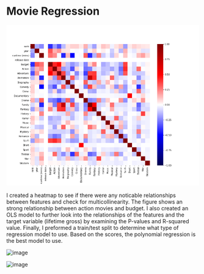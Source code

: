 # Movie Regression
![](movie_features_heatmap.png)

I created a heatmap to see if there were any noticable relationships between features and check for multicollinearity. The figure shows an strong relationship between action movies and budget. I also created an OLS model to further look into the relationships of the features and the target variable (lifetime gross) by examining the P-values and R-squared value. Finally, I preformed a train/test split to determine what type of regression model to use. Based on the scores, the polynomial regression is the best model to use. 

![image](https://user-images.githubusercontent.com/71470240/114784753-4cb07580-9d41-11eb-95d6-0f03bb408b04.png)

![image](https://user-images.githubusercontent.com/71470240/114785637-96e62680-9d42-11eb-968e-f97183890876.png)